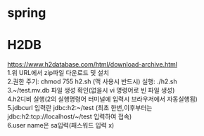 # spring

# H2DB
https://www.h2database.com/html/download-archive.html  
1.위 URL에서 zip파일 다운로드 및 설치  
2.권한 주기: chmod 755 h2.sh (맥 사용시 반드시) 실행: ./h2.sh  
3.~/test.mv.db 파일 생성 확인(없을시 vi 명령어로 빈 파일 생성)  
4.h2디비 실행(2의 실행명령어 터미널에 입력시 브라우저에서 자동실행됨)  
5.jdbcurl 입력란 jdbc:h2:~/test (최초 한번,이후부터는 jdbc:h2:tcp://localhost/~/test 입력하여 접속)  
6.user name은 sa입력(패스워드 입력 x)  


